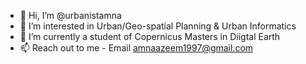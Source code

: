 - 👋 Hi, I’m @urbanistamna
- 👀 I’m interested in Urban/Geo-spatial Planning & Urban Informatics
- 🌱 I’m currently a student of Copernicus Masters in Diigtal Earth
- 📫 Reach out to me - Email amnaazeem1997@gmail.com

<!---
urbanistamna/urbanistamna is a ✨ special ✨ repository because its `README.md` (this file) appears on your GitHub profile.
You can click the Preview link to take a look at your changes.
--->
